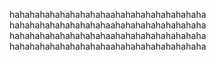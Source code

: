 hahahahahahahahahahaahahahahahahahahaha
hahahahahahahahahahaahahahahahahahahaha
hahahahahahahahahahaahahahahahahahahaha
hahahahahahahahahahaahahahahahahahahaha